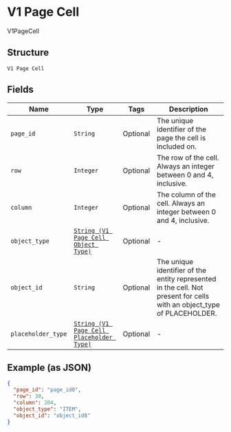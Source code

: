 
# V1 Page Cell

V1PageCell

## Structure

`V1 Page Cell`

## Fields

| Name | Type | Tags | Description |
|  --- | --- | --- | --- |
| `page_id` | `String` | Optional | The unique identifier of the page the cell is included on. |
| `row` | `Integer` | Optional | The row of the cell. Always an integer between 0 and 4, inclusive. |
| `column` | `Integer` | Optional | The column of the cell. Always an integer between 0 and 4, inclusive. |
| `object_type` | [`String (V1 Page Cell Object Type)`](/doc/models/v1-page-cell-object-type.md) | Optional | - |
| `object_id` | `String` | Optional | The unique identifier of the entity represented in the cell. Not present for cells with an object_type of PLACEHOLDER. |
| `placeholder_type` | [`String (V1 Page Cell Placeholder Type)`](/doc/models/v1-page-cell-placeholder-type.md) | Optional | - |

## Example (as JSON)

```json
{
  "page_id": "page_id0",
  "row": 30,
  "column": 204,
  "object_type": "ITEM",
  "object_id": "object_id8"
}
```

